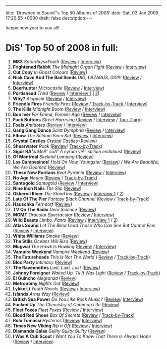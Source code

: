 ---
title: 'Drowned in Sound''s Top 50 Albums of 2008'
date: Sat, 03 Jan 2009 17:20:55 +0000
draft: false
description:---

happy new year to you all!

DiS' Top 50 of 2008 in full:
============================

1.  **M83** _Saturdays=Youth_ ([Review](http://drownedinsound.com/releases/13092/reviews/3201145) / [Interview](http://drownedinsound.com/in_depth/3171771))
2.  **Frightened Rabbit** _The Midnight Organ Fight_ ([Review](http://www.drownedinsound.com/releases/13186/reviews/3158449) / [Interview](http://www.drownedinsound.com/in_depth/2698041))
3.  **Cut Copy** _In Ghost Colours_ ([Review](http://www.drownedinsound.com/releases/13031/reviews/3241579))
4.  **Nick Cave And The Bad Seeds** _DIG, LAZARUS, DIG!!!_ ([Review](http://www.drownedinsound.com/releases/13037/reviews/3040664) / [Interview](http://www.drownedinsound.com/in_depth/3011806))
5.  **Deerhunter** _Microcastle_ ([Review](http://www.drownedinsound.com/releases/13649/reviews/3880869) / [Interview](http://www.drownedinsound.com/in_depth/3766427?relevant))
6.  **Portishead** _Third_ ([Review](http://www.drownedinsound.com/releases/13067/reviews/3158523) / [Interview 1](http://www.drownedinsound.com/in_depth/3115790) | [2](http://www.drownedinsound.com/in_depth/3119693))
7.  **Why?** _Alopecia_ ([Review](http://drownedinsound.com/releases/12968/reviews/3017704) / [Interview](http://drownedinsound.com/in_depth/2913866))
8.  **Friendly Fires** _Friendly Fires_ ([Review](http://drownedinsound.com/releases/13647/reviews/3867751) / [Track-by-Track](http://drownedinsound.com/in_depth/3991661) / [Interview](http://drownedinsound.com/in_depth/2687453))
9.  **The Kills** _Midnight Boom_ ([Review](http://www.drownedinsound.com/releases/12971/reviews/3023264) / [Interview](http://drownedinsound.com/in_depth/3044344))
10.  **Bon Iver** _For Emma, Forever Ago_ ([Review](http://www.drownedinsound.com/releases/12963/reviews/3167685) / [Interview](http://www.drownedinsound.com/in_depth/3254968))
11.  **Fuck Buttons** _Street Horrrsing_ ([Review](http://www.drownedinsound.com/releases/12725/reviews/3029557) / [Interview](http://www.drownedinsound.com/in_depth/2025281) / [Tour Diary](http://www.drownedinsound.com/in_depth/3010921))
12.  **Foals** _Antidotes_ ([Review](http://www.drownedinsound.com/releases/12499/reviews/2935750) / [Interview](http://www.drownedinsound.com/in_depth/3903204))
13.  **Gang Gang Dance** _Saint Dymphna_ ([Review](http://www.drownedinsound.com/releases/13802/reviews/4135932) / [Interview](http://www.drownedinsound.com/in_depth/4135482))
14.  **Elbow** _The Seldom Seen Kid_ ([Review](http://www.drownedinsound.com/releases/12949/reviews/3020189) / [Interview](http://www.drownedinsound.com/in_depth/3418851))
15.  **Crystal Castles** _Crystal Castles_ ([Review](http://www.drownedinsound.com/releases/12987/reviews/3219702))
16.  **Shearwater** _Rook_ ([Review](http://www.drownedinsound.com/releases/13248/reviews/3443607)/ [Track-by-Track](http://www.drownedinsound.com/in_depth/4135796))
17.  **Sigur RÃ³s** _MeÃ° suÃ° Ã­ eyrum viÃ° spilum endalaust_ ([Review](http://www.drownedinsound.com/releases/13448/reviews/3470340))
18.  **Of Montreal** _Skeletal Lamping_ ([Review](http://www.drownedinsound.com/releases/13695/reviews/4069659))
19.  **Los Campesinos!** _Hold On Now, Youngster_ ([Review](http://www.drownedinsound.com/releases/12600/reviews/2945463)) / _We Are Beautiful, We Are Doomed_ ([Review](http://www.drownedinsound.com/releases/13642/reviews/4135432))
20.  **These New Puritans** _Beat Pyramid_ ([Review](http://www.drownedinsound.com/releases/12383/reviews/2834483) / [Interview](http://www.drownedinsound.com/in_depth/2796680))
21.  **No Age** _Nouns_ ([Review](http://www.drownedinsound.com/releases/13262/reviews/3217155) / [Track-by-Track](http://www.drownedinsound.com/in_depth/3223222))
22.  **Santogold** _Santogold_ ([Review](http://www.drownedinsound.com/releases/13223/reviews/3276552) / [Interview](http://www.drownedinsound.com/in_depth/2591761))
23.  **Nine Inch Nails** _The Slip_ ([Review](http://www.drownedinsound.com/releases/13427/reviews/3372026))
24.  **Okkervil River** _The Stand Ins_ ([Review](http://www.drownedinsound.com/releases/13716/reviews/4135148) / [Interview 1](http://www.drownedinsound.com/in_depth/4135766) / [2](http://www.drownedinsound.com/in_depth/4135767))
25.  **Late Of The Pier** _Fantasy Black Channel_ ([Review](http://www.drownedinsound.com/releases/13581/reviews/3727733) / [Track-by-Track](http://www.drownedinsound.com/in_depth/3976584))
26.  **Hauschka** _Ferndorf_ ([Review](http://www.drownedinsound.com/releases/13690/reviews/4063550))
27.  **TV On The Radio** _Dear Science_ ([Review](http://www.drownedinsound.com/releases/13689/reviews/4058958))
28.  **MGMT** _Oracular Spectacular_ ([Review](http://www.drownedinsound.com/releases/12592/reviews/3030200) / [Interview](http://www.drownedinsound.com/in_depth/3016339))
29.  **Wild Beasts** _Limbo, Panto_ ([Review](http://www.drownedinsound.com/releases/13405/reviews/3393572) / [Interview 1](http://www.drownedinsound.com/in_depth/3344750) / [2](http://www.drownedinsound.com/in_depth/1710512))
30.  **Atlas Sound** _Let The Blind Lead Those Who Can See But Cannot Feel_ ([Review](http://www.drownedinsound.com/releases/12874/reviews/2942762) / [Interview](http://www.drownedinsound.com/in_depth/2898133))
31.  **White Williams** _Smoke_ ([Review](http://www.drownedinsound.com/releases/13123/reviews/3255465))
32.  **The Stills** _Oceans Will Rise_ ([Review](http://www.drownedinsound.com/news/3406580))
33.  **Mogwai** _The Hawk Is Howling_ ([Review](http://www.drownedinsound.com/releases/13679/reviews/4059921) / [Interview](http://www.drownedinsound.com/in_depth/2302848))
34.  **Vampire Weekend** _Vampire Weekend_ ([Review](http://www.drownedinsound.com/releases/12603/reviews/2858648))
35.  **The Futureheads** _This Is Not The World_ ( [Review](http://www.drownedinsound.com/releases/13366/reviews/3313063) / [Track-by-Track](http://www.drownedinsound.com/in_depth/3354495))
36.  **Bloc Party** _Intimacy_ ([Review](http://www.drownedinsound.com/releases/13650/reviews/3899494))
37.  **The Raveonettes** _Lust, Lust, Lust_ ([Review](http://www.drownedinsound.com/releases/11823/reviews/2643368))
38.  **Johnny Foreigner** _Waited Up 'Til It Was Light_ ([Review](http://www.drownedinsound.com/releases/13365/reviews/3379394) / [Track-by-Track](http://www.drownedinsound.com/in_depth/3284105))
39.  **El Guincho** _Alegranza_ ([Review](http://www.drownedinsound.com/releases/12721/reviews/2876293))
40.  **Metronomy** _Nights Out_ ([Review](http://www.drownedinsound.com/releases/13662/reviews/4018215))
41.  **Lykke Li** _Youth Novels_ ([Review](http://www.drownedinsound.com/releases/13298/reviews/3421034) / [Interview](http://www.drownedinsound.com/in_depth/3197736))
42.  **Islands** _Arms Way_ ([Review](hhttp://www.drownedinsound.com/releases/13220/reviews/3193814))
43.  **British Sea Power** _Do You Like Rock Music?_ ([Review](http://www.drownedinsound.com/releases/11798/reviews/2779447)/ [Interview](http://www.drownedinsound.com/in_depth/2785923))
44.  **Fucked Up** _The Chemistry of Common Life_ ([Review](http://www.drownedinsound.com/releases/13768/reviews/4135678))
45.  **Fleet Foxes** _Fleet Foxes_ ([Review](http://www.drownedinsound.com/releases/13436/reviews/3487791) / [Interview](http://www.drownedinsound.com/in_depth/3442778))
46.  **Blood Red Shoes** _Box Of Secrets_ ([Review](http://www.drownedinsound.com/releases/13045/reviews/3180535) / [Track-by-Track](http://www.drownedinsound.com/in_depth/3146040))
47.  **Rolo Tomassi** _Hysterics_ ([Review](http://www.drownedinsound.com/releases/13508/reviews/4129099)/ [Interview](http://www.drownedinsound.com/in_depth/3874559))
48.  **Times New Viking** _Rip It Off_ ([Review](http://www.drownedinsound.com/releases/12814) / [Interview](http://www.drownedinsound.com/in_depth/3410028))
49.  **Diamanda Galas** _Guilty Guilty Guilty_ ([Review](http://www.drownedinsound.com/releases/13112/reviews/3252064))
50.  **I Was A Cub Scout** _I Want You To Know That There Is Always Hope_ ([Review](http://www.drownedinsound.com/releases/12627/reviews/2898847) / [Interview](http://www.drownedinsound.com/in_depth/2888231))